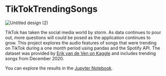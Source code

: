 # TikTokTrendingSongs

![Untitled design (2)](https://user-images.githubusercontent.com/44325167/142877673-2c7d580c-c904-42c5-a147-b23890449bed.png)


TikTok has taken the social media world by storm. As data continues to pour out, more questions will could be posed as the application continues to grow. This project explores the audio features of songs that were trending on TikTok during a one month period using pandas and the Spotify API. The dataset was provided by [Erik van de Ven on Kaggle](https://www.kaggle.com/erikvdven/tiktok-trending-december-2020) and includes trending songs from December 2020. 

You can explore the results in the [Jupyter Notebook](https://github.com/WesH0use/TikTokTrendingSongs/blob/main/TikTok%20Trending%20Data%20Analysis%20.ipynb). 
